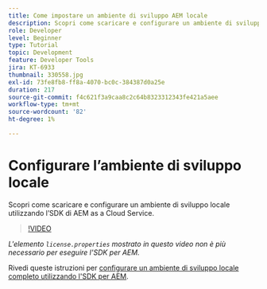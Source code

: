 ```yaml
---
title: Come impostare un ambiente di sviluppo AEM locale
description: Scopri come scaricare e configurare un ambiente di sviluppo locale utilizzando l’SDK di AEM as a Cloud Service.
role: Developer
level: Beginner
type: Tutorial
topic: Development
feature: Developer Tools
jira: KT-6933
thumbnail: 330558.jpg
exl-id: 73fe8fb8-ff8a-4070-bc0c-384387d0a25e
duration: 217
source-git-commit: f4c621f3a9caa8c2c64b8323312343fe421a5aee
workflow-type: tm+mt
source-wordcount: '82'
ht-degree: 1%

---
```


# Configurare l’ambiente di sviluppo locale

Scopri come scaricare e configurare un ambiente di sviluppo locale utilizzando l’SDK di AEM as a Cloud Service.

>[!VIDEO](https://video.tv.adobe.com/v/330558?quality=12&learn=on)

_L&#39;elemento `license.properties` mostrato in questo video non è più necessario per eseguire l&#39;SDK per AEM._

Rivedi queste istruzioni per [configurare un ambiente di sviluppo locale completo utilizzando l&#39;SDK per AEM](https://experienceleague.adobe.com/docs/experience-manager-learn/cloud-service/local-development-environment-set-up/overview.html?lang=it).
